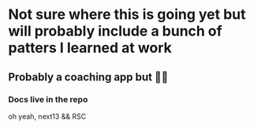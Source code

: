 # Not sure where this is going yet but will probably include a bunch of patters I learned at work

## Probably a coaching app but 🤷‍♂️

### Docs live in the repo

oh yeah, next13 && RSC
